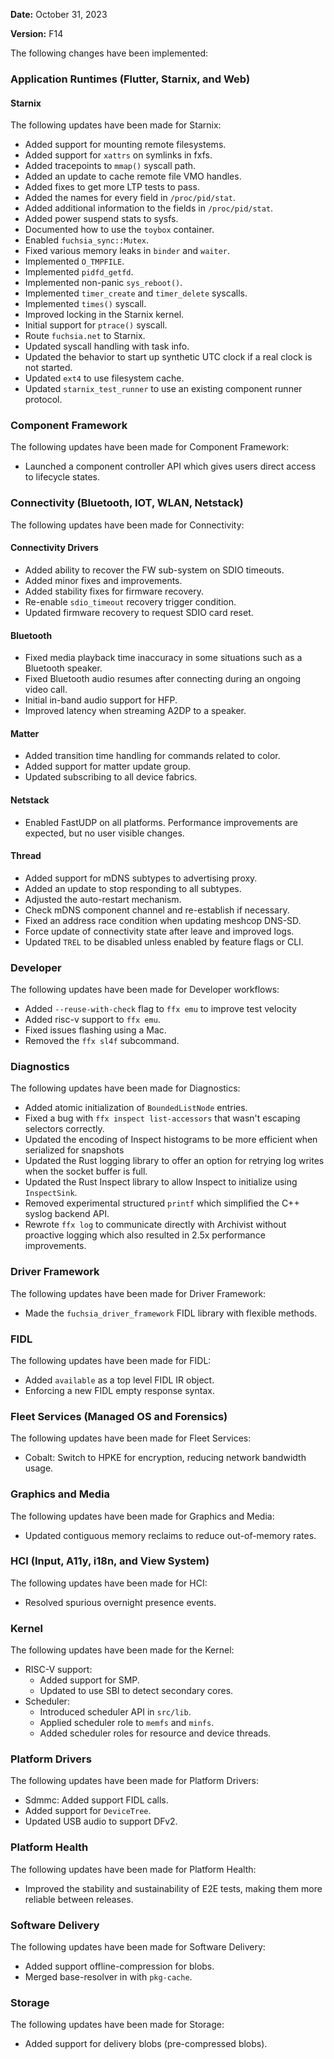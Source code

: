 **Date:** October 31, 2023

**Version:** F14

The following changes have been implemented:

### Application Runtimes (Flutter, Starnix, and Web)

#### Starnix

The following updates have been made for Starnix:

* Added support for mounting remote filesystems.
* Added support for `xattrs` on symlinks in fxfs.
* Added tracepoints to `mmap()` syscall path.
* Added an update to cache remote file VMO handles.
* Added fixes to get more LTP tests to pass.
* Added the names for every field in `/proc/pid/stat`.
* Added additional information to the fields in `/proc/pid/stat`.
* Added power suspend stats to sysfs.
* Documented how to use the `toybox` container.
* Enabled `fuchsia_sync::Mutex`.
* Fixed various memory leaks in `binder` and `waiter`.
* Implemented `O_TMPFILE`.
* Implemented `pidfd_getfd`.
* Implemented non-panic `sys_reboot()`.
* Implemented `timer_create` and `timer_delete` syscalls.
* Implemented `times()` syscall.
* Improved locking in the Starnix kernel.
* Initial support for `ptrace()` syscall.
* Route `fuchsia.net` to Starnix.
* Updated syscall handling with task info.
* Updated the behavior to start up synthetic UTC clock if a real clock is not
  started.
* Updated `ext4` to use filesystem cache.
* Updated `starnix_test_runner` to use an existing component runner protocol.

### Component Framework

The following updates have been made for Component Framework:

* Launched a component controller API which gives users direct access to
  lifecycle states.

### Connectivity (Bluetooth, IOT, WLAN, Netstack)

The following updates have been made for Connectivity:

#### Connectivity Drivers

* Added ability to recover the FW sub-system on SDIO timeouts.
* Added minor fixes and improvements.
* Added stability fixes for firmware recovery.
* Re-enable `sdio_timeout` recovery trigger condition.
* Updated firmware recovery to request SDIO card reset.

#### Bluetooth

* Fixed media playback time inaccuracy in some situations such as a
  Bluetooth speaker.
* Fixed Bluetooth audio resumes after connecting during an ongoing video call.
* Initial in-band audio support for HFP.
* Improved latency when streaming A2DP to a speaker.

#### Matter

* Added transition time handling for commands related to color.
* Added support for matter update group.
* Updated subscribing to all device fabrics.

#### Netstack

* Enabled FastUDP on all platforms. Performance improvements are expected,
  but no user visible changes.

#### Thread

* Added support for mDNS subtypes to advertising proxy.
* Added an update to stop responding to all subtypes.
* Adjusted the auto-restart mechanism.
* Check mDNS component channel and re-establish if necessary.
* Fixed an address race condition when updating meshcop DNS-SD.
* Force update of connectivity state after leave and improved logs.
* Updated `TREL` to be disabled unless enabled by feature flags or CLI.

### Developer

The following updates have been made for Developer workflows:

* Added `--reuse-with-check` flag to `ffx emu` to improve test velocity
* Added risc-v support to `ffx emu`.
* Fixed issues flashing using a Mac.
* Removed the `ffx sl4f` subcommand.

### Diagnostics

The following updates have been made for Diagnostics:

* Added atomic initialization of `BoundedListNode` entries.
* Fixed a bug with `ffx inspect list-accessors` that wasn't escaping selectors
  correctly.
* Updated the encoding of Inspect histograms to be more efficient when serialized
  for snapshots
* Updated the Rust logging library to offer an option for retrying log writes
  when the socket buffer is full.
* Updated the Rust Inspect library to allow Inspect to initialize using
  `InspectSink`.
* Removed experimental structured `printf` which simplified the C++ syslog
  backend API.
* Rewrote `ffx log` to communicate directly with Archivist without proactive
  logging which also resulted in 2.5x performance improvements.

### Driver Framework

The following updates have been made for Driver Framework:

* Made the `fuchsia_driver_framework` FIDL library with flexible methods.

### FIDL

The following updates have been made for FIDL:

* Added `available` as a top level FIDL IR object.
* Enforcing a new FIDL empty response syntax.

### Fleet Services (Managed OS and Forensics)

The following updates have been made for Fleet Services:

* Cobalt: Switch to HPKE for encryption, reducing network bandwidth usage.

### Graphics and Media

The following updates have been made for Graphics and Media:

* Updated contiguous memory reclaims to reduce out-of-memory rates.

### HCI (Input, A11y, i18n, and View System)

The following updates have been made for HCI:

* Resolved spurious overnight presence events.

### Kernel

The following updates have been made for the Kernel:

* RISC-V support:
  * Added support for SMP.
  * Updated to use SBI to detect secondary cores.
* Scheduler:
  * Introduced scheduler API in `src/lib`.
  * Applied scheduler role to `memfs` and `minfs`.
  * Added scheduler roles for resource and device threads.

### Platform Drivers

The following updates have been made for Platform Drivers:

* Sdmmc: Added support FIDL calls.
* Added support for `DeviceTree`.
* Updated USB audio to support DFv2.

### Platform Health

The following updates have been made for Platform Health:

* Improved the stability and sustainability of E2E tests, making them more
  reliable between releases.

### Software Delivery

The following updates have been made for Software Delivery:

* Added support offline-compression for blobs.
* Merged base-resolver in with `pkg-cache`.

### Storage

The following updates have been made for Storage:

* Added support for delivery blobs (pre-compressed blobs).
